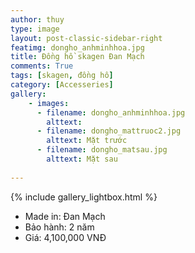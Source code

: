 ```yaml
---
author: thuy
type: image
layout: post-classic-sidebar-right
featimg: dongho_anhminhhoa.jpg
title: Đồng hồ skagen Đan Mạch
comments: True
tags: [skagen, đồng hồ]
category: [Accesseries]
gallery:
    - images:
      - filename: dongho_anhminhhoa.jpg
        alttext: 
	  - filename: dongho_mattruoc2.jpg
        alttext: Mặt trước
	  - filename: dongho_matsau.jpg
        alttext: Mặt sau
	
---
```

{% include gallery_lightbox.html %}
<br>

* Made in: Đan Mạch
* Bảo hành: 2 năm 
* Giá: 4,100,000 VNĐ
 
 
